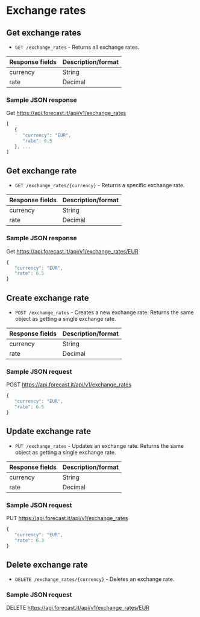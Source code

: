 # Exchange rates

## Get exchange rates

-  `GET /exchange_rates` - Returns all exchange rates.

| Response fields | Description/format    |
| --------------- | --------------------- |
| currency        | String                |
| rate            | Decimal               |

### Sample JSON response

Get https://api.forecast.it/api/v1/exchange_rates

```javascript
[
   {
      "currency": "EUR",
      "rate": 6.5
   }, ...
]
```

## Get exchange rate

-  `GET /exchange_rates/{currency}` - Returns a specific exchange rate.

| Response fields | Description/format    |
| --------------- | --------------------- |
| currency        | String                |
| rate            | Decimal               |

### Sample JSON response

Get https://api.forecast.it/api/v1/exchange_rates/EUR

```javascript
{
   "currency": "EUR",
   "rate": 6.5
}
```

## Create exchange rate

-  `POST /exchange_rates` - Creates a new exchange rate. Returns the same object as getting a single exchange rate.

| Response fields | Description/format    |
| --------------- | --------------------- |
| currency        | String                |
| rate            | Decimal               |

### Sample JSON request

POST https://api.forecast.it/api/v1/exchange_rates

```javascript
{
   "currency": "EUR",
   "rate": 6.5
}
```

## Update exchange rate

-  `PUT /exchange_rates` - Updates an exchange rate. Returns the same object as getting a single exchange rate.

| Response fields | Description/format    |
| --------------- | --------------------- |
| currency        | String                |
| rate            | Decimal               |

### Sample JSON request

PUT https://api.forecast.it/api/v1/exchange_rates

```javascript
{
   "currency": "EUR",
   "rate": 6.3
}
```

## Delete exchange rate

-  `DELETE /exchange_rates/{currency}` - Deletes an exchange rate.

### Sample JSON request

DELETE https://api.forecast.it/api/v1/exchange_rates/EUR
